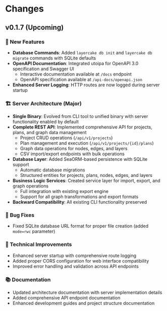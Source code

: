 # Changes

## v0.1.7 (Upcoming)

### 🚀 New Features
- **Database Commands**: Added `layercake db init` and `layercake db migrate` commands with SQLite defaults
- **OpenAPI Documentation**: Integrated utoipa for OpenAPI 3.0 specification and Swagger UI
  - Interactive documentation available at `/docs` endpoint
  - OpenAPI specification available at `/api-docs/openapi.json`
- **Enhanced Server Logging**: HTTP routes are now logged during server startup

### 🏗️ Server Architecture (Major)
- **Single Binary**: Evolved from CLI tool to unified binary with server functionality enabled by default
- **Complete REST API**: Implemented comprehensive API for projects, plans, and graph data management
  - Project CRUD operations (`/api/v1/projects`)
  - Plan management and execution (`/api/v1/projects/{id}/plans`)
  - Graph data operations for nodes, edges, and layers
  - CSV import/export endpoints with bulk operations
- **Database Layer**: Added SeaORM-based persistence with SQLite support
  - Automatic database migrations
  - Structured entities for projects, plans, nodes, edges, and layers
- **Business Logic Services**: Created service layer for import, export, and graph operations
  - Full integration with existing export engine
  - Support for all graph transformations and export formats
- **Backward Compatibility**: All existing CLI functionality preserved

### 🐛 Bug Fixes
- Fixed SQLite database URL format for proper file creation (added `mode=rwc` parameter)

### 🔧 Technical Improvements
- Enhanced server startup with comprehensive route logging
- Added proper CORS configuration for web interface compatibility
- Improved error handling and validation across API endpoints

### 📚 Documentation
- Updated architecture documentation with server implementation details
- Added comprehensive API endpoint documentation
- Enhanced development guides and project structure documentation
